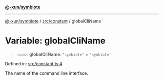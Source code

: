 [**@-xun/symbiote**](../../../README.md)

***

[@-xun/symbiote](../../../README.md) / [src/constant](../README.md) / globalCliName

# Variable: globalCliName

> `const` **globalCliName**: `"symbiote"` = `'symbiote'`

Defined in: [src/constant.ts:4](https://github.com/Xunnamius/symbiote/blob/45a95680565f7437367edb2f8cc44a33e7541aa0/src/constant.ts#L4)

The name of the command line interface.
